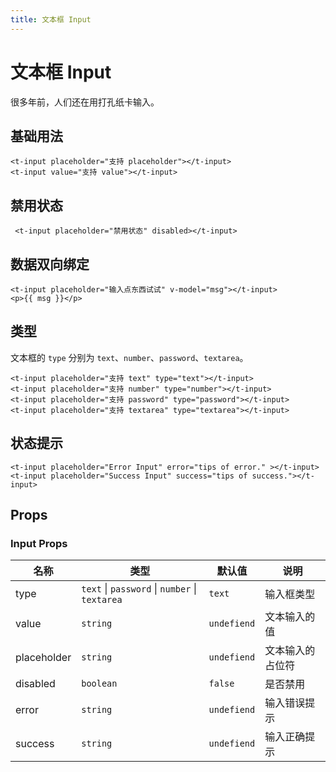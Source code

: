 ```yaml
---
title: 文本框 Input
---
```

# 文本框 Input

很多年前，人们还在用打孔纸卡输入。


## 基础用法

<ClientOnly>
<Input-demo/>
</ClientOnly>

```vue
<t-input placeholder="支持 placeholder"></t-input>
<t-input value="支持 value"></t-input>
```

## 禁用状态

<ClientOnly>
<Input-demo-disabled/>
</ClientOnly>

```vue
 <t-input placeholder="禁用状态" disabled></t-input>
```

## 数据双向绑定

<ClientOnly>
<Input-demo-binding/>
</ClientOnly>

```vue
<t-input placeholder="输入点东西试试" v-model="msg"></t-input>
<p>{{ msg }}</p>
```

## 类型
文本框的 `type` 分别为 `text`、`number`、`password`、`textarea`。

<ClientOnly>
<Input-demo-type/>
</ClientOnly>

```vue
<t-input placeholder="支持 text" type="text"></t-input>
<t-input placeholder="支持 number" type="number"></t-input>
<t-input placeholder="支持 password" type="password"></t-input>
<t-input placeholder="支持 textarea" type="textarea"></t-input>
 ```   

## 状态提示

<ClientOnly>
<Input-demo-status/>
</ClientOnly>

```vue
<t-input placeholder="Error Input" error="tips of error." ></t-input> 
<t-input placeholder="Success Input" success="tips of success."></t-input>
```

## Props

### Input Props

| 名称 | 类型 | 默认值 | 说明 |
| --- | --- | --- | --- |
| type | `text` \| `password` \| `number` \| `textarea`| `text`  | 输入框类型 |
| value | `string` | `undefiend` | 文本输入的值 |
| placeholder| `string ` | `undefiend`| 文本输入的占位符 | 
| disabled | `boolean` | `false` | 是否禁用|
| error | `string` | `undefiend` | 输入错误提示 |
| success | `string` | `undefiend` | 输入正确提示 |